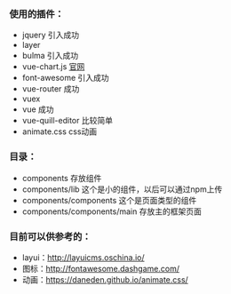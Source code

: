 ### 使用的插件：
- jquery  引入成功
- layer
- bulma 引入成功
- vue-chart.js [官网](http://vue-chartjs.org/#/home)
- font-awesome 引入成功
- vue-router 成功
- vuex
- vue 成功
- vue-quill-editor 比较简单
- animate.css css动画

### 目录：
- components 存放组件
- components/lib  这个是小的组件，以后可以通过npm上传
- components/components 这个是页面类型的组件
- components/components/main 存放主的框架页面

### 目前可以供参考的：
- layui：http://layuicms.oschina.io/
- 图标：http://fontawesome.dashgame.com/
- 动画：https://daneden.github.io/animate.css/

